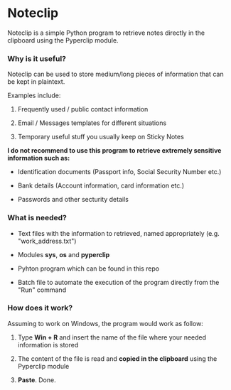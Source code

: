 # Noteclip

Noteclip is a simple Python program to retrieve notes directly in the clipboard using the Pyperclip module. 

### Why is it useful?

Noteclip can be used to store medium/long pieces of information that can be kept in plaintext. 

Examples include:

1. Frequently used / public contact information 

2. Email / Messages templates for different situations

3. Temporary useful stuff you usually keep on Sticky Notes

**I do not recommend to use this program to retrieve extremely sensitive information such as:**

* Identification documents (Passport info, Social Security Number etc.)

* Bank details (Account information, card information etc.)

* Passwords and other secturity details

### What is needed?

* Text files with the information to retrieved, named appropriately (e.g. "work_address.txt")

* Modules **sys**, **os** and **pyperclip** 

* Pyhton program which can be found in this repo

* Batch file to automate the execution of the program directly from the "Run" command

### How does it work? 

Assuming to work on Windows, the program would work as follow:

1. Type **Win + R** and insert the name of the file where your needed information is stored

2. The content of the file is read and **copied in the clipboard** using the Pyperclip module

3. **Paste**. Done.
